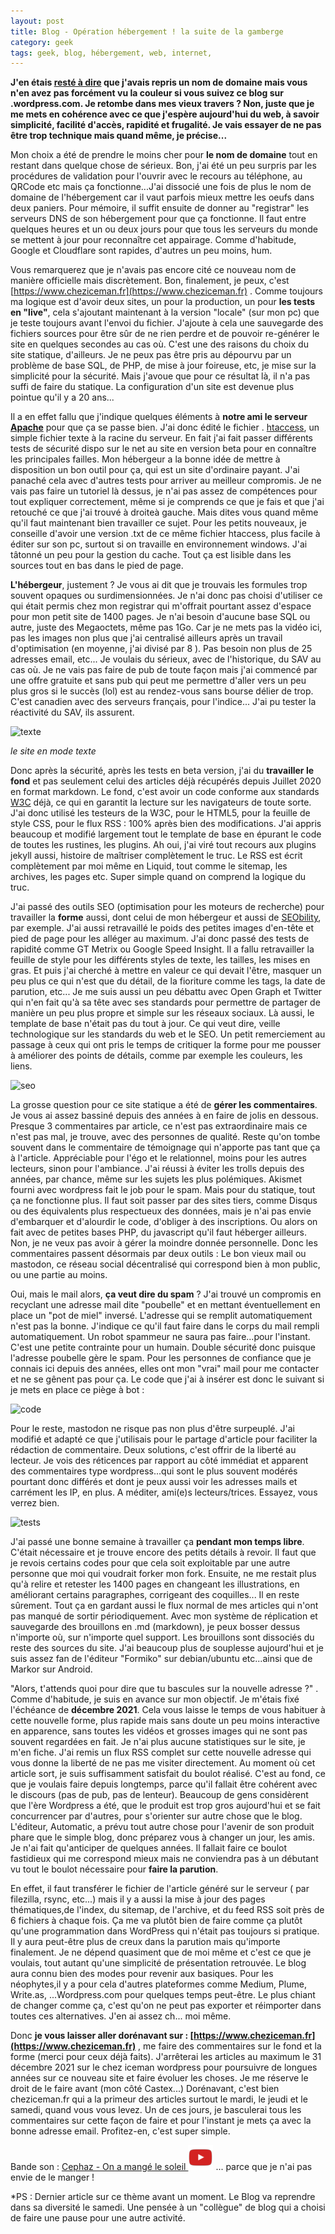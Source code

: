 ```yaml
---
layout: post
title: Blog - Opération hébergement ! la suite de la gamberge
category: geek
tags: geek, blog, hébergement, web, internet,
---
```


**J'en étais [resté à dire](https://www.cheziceman.fr/2021/hebergement/) que j'avais repris un nom de domaine mais vous n'en avez pas forcément vu la couleur si vous suivez ce blog sur .wordpress.com. Je retombe dans mes vieux travers ? Non, juste que je me mets en cohérence avec ce que j'espère aujourd'hui du web, à savoir simplicité, facilité d'accès, rapidité et frugalité. Je vais essayer de ne pas être trop technique mais quand même, je précise...**

Mon choix a été de prendre le moins cher pour **le nom de domaine** tout en restant dans quelque chose de sérieux. Bon, j'ai été un peu surpris par les procédures de validation pour l'ouvrir avec le recours au téléphone, au QRCode etc mais ça fonctionne...J'ai dissocié une fois de plus le nom de domaine de l'hébergement car il vaut parfois mieux mettre les oeufs dans deux paniers. Pour mémoire, il suffit ensuite de donner au "registrar" les serveurs DNS de son hébergement pour que ça fonctionne. Il faut entre quelques heures et un ou deux jours pour que tous les serveurs du monde se mettent à jour pour reconnaître cet appairage. Comme d'habitude, Google et Cloudflare sont rapides, d'autres un peu moins, hum.

Vous remarquerez que je n'avais pas encore cité ce nouveau nom de manière officielle mais discrètement. Bon, finalement, je peux, c'est [https://www.cheziceman.fr](https://www.cheziceman.fr) . Comme toujours ma logique est d'avoir deux sites, un pour la production, un pour **les tests en "live"**, cela s'ajoutant maintenant à la version "locale" (sur mon pc) que je teste toujours avant l'envoi du fichier. J'ajoute à cela une sauvegarde des fichiers sources pour être sûr de ne rien perdre et de pouvoir re-générer le site en quelques secondes au cas où. C'est une des raisons du choix du site statique, d'ailleurs. Je ne peux pas être pris au dépourvu par un problème de base SQL, de PHP, de mise à jour foireuse, etc, je mise sur la simplicité pour la sécurité. Mais j'avoue que pour ce résultat là, il n'a pas suffi de faire du statique. La configuration d'un site est devenue plus pointue qu'il y a 20 ans...

Il a en effet fallu que j'indique quelques éléments à **notre ami le serveur [Apache](https://fr.wikipedia.org/wiki/Apache_HTTP_Server)** pour que ça se passe bien. J'ai donc édité le fichier . [htaccess](https://fr.wikipedia.org/wiki/.htaccess), un simple fichier texte à la racine du serveur. En fait j'ai fait passer différents tests de sécurité dispo sur le net au site en version beta pour en connaître les principales failles. Mon hébergeur a la bonne idée de mettre à disposition un bon outil pour ça, qui est un site d'ordinaire payant. J'ai panaché cela avec d'autres tests pour arriver au meilleur compromis. Je ne vais pas faire un tutoriel là dessus, je n'ai pas assez de compétences pour tout expliquer correctement, même si je comprends ce que je fais et que j'ai retouché ce que j'ai trouvé à droiteà gauche. Mais dites vous quand même qu'il faut maintenant bien travailler ce sujet. Pour les petits nouveaux, je conseille d'avoir une version .txt de ce même fichier htaccess, plus facile à éditer sur son pc, surtout si on travaille en environnement windows. J'ai tâtonné un peu pour la gestion du cache. Tout ça est lisible dans les sources tout en bas dans le pied de page.

**L'hébergeur**, justement ? Je vous ai dit que je trouvais les formules trop souvent opaques ou surdimensionnées. Je n'ai donc pas choisi d'utiliser ce qui était permis chez mon registrar qui m'offrait pourtant assez d'espace pour mon petit site de 1400 pages. Je n'ai besoin d'aucune base SQL ou autre, juste des Megaoctets, même pas 1Go. Car je ne mets pas la vidéo ici, pas les images non plus que j'ai centralisé ailleurs après un travail d'optimisation (en moyenne, j'ai divisé par 8 ). Pas besoin non plus de 25 adresses email, etc... Je voulais du sérieux, avec de l'historique, du SAV au cas où. Je ne vais pas faire de pub de toute façon mais j'ai commencé par une offre gratuite et sans pub qui peut me permettre d'aller vers un peu plus gros si le succès (lol) est au rendez-vous sans bourse délier de trop. C'est canadien avec des serveurs français, pour l'indice... J'ai pu tester la réactivité du SAV, ils assurent.

![texte](https://filedn.eu/llqi9IBxlYouGRXYG2xlROb/img/2021/hebergement2a.PNG)

*le site en mode texte*

Donc après la sécurité, après les tests en beta version, j'ai du **travailler le fond** et pas seulement celui des articles déjà récupérés depuis Juillet 2020 en format markdown. Le fond, c'est avoir un code conforme aux standards [W3C](https://fr.wikipedia.org/wiki/World_Wide_Web_Consortium) déjà, ce qui en garantit la lecture sur les navigateurs de toute sorte. J'ai donc utilisé les testeurs de la W3C, pour le HTML5, pour la feuille de style CSS, pour le flux RSS : 100% après bien des modifications. J'ai appris beaucoup et modifié largement tout le template de base en épurant le code de toutes les rustines, les plugins. Ah oui, j'ai viré tout recours aux plugins jekyll aussi, histoire de maîtriser complètement le truc. Le RSS est écrit complètement par moi même en Liquid, tout comme le sitemap, les archives, les pages etc. Super simple quand on comprend la logique du truc. 

J'ai passé des outils SEO (optimisation pour les moteurs de recherche) pour travailler la **forme** aussi, dont celui de mon hébergeur et aussi de [SEObility](https://www.seobility.net/en/seocheck/), par exemple. J'ai aussi retravaillé le poids des petites images d'en-tête et pied de page pour les alléger au maximum. J'ai donc passé des tests de rapidité comme GT Metrix ou Google Speed Insight. Il a fallu retravailler la feuille de style pour les différents styles de texte, les tailles, les mises en gras. Et puis j'ai cherché à mettre en valeur ce qui devait l'être, masquer un peu plus ce qui n'est que du détail, de la fioriture comme les tags, la date de parution, etc... Je me suis aussi un peu débattu avec Open Graph et Twitter qui n'en fait qu'à sa tête avec ses standards pour permettre de partager de manière un peu plus propre et simple sur les réseaux sociaux. Là aussi, le template de base n'était pas du tout à jour. Ce qui veut dire, veille technologique sur les standards du web et le SEO. Un petit remerciement au passage à ceux qui ont pris le temps de critiquer la forme pour me pousser à améliorer des points de détails, comme par exemple les couleurs, les liens.

![seo](https://filedn.eu/llqi9IBxlYouGRXYG2xlROb/img/2021/hebergement2b.PNG)

La grosse question pour ce site statique a été de **gérer les commentaires**. Je vous ai assez bassiné depuis des années à en faire de jolis en dessous. Presque 3 commentaires par article, ce n'est pas extraordinaire mais ce n'est pas mal, je trouve, avec des personnes de qualité. Reste qu'on tombe souvent dans le commentaire de témoignage qui n'apporte pas tant que ça à l'article. Appréciable pour l'égo et le relationnel, moins pour les autres lecteurs, sinon pour l'ambiance. J'ai réussi à éviter les trolls depuis des années, par chance, même sur les sujets les plus polémiques. Akismet fourni avec wordpress fait le job pour le spam. Mais pour du statique, tout ça ne fonctionne plus. Il faut soit passer par des sites tiers, comme Disqus ou des équivalents plus respectueux des données, mais je n'ai pas envie d'embarquer et d'alourdir le code, d'obliger à des inscriptions. Ou alors on fait avec de petites bases PHP, du javascript qu'il faut héberger ailleurs. Non, je ne veux pas avoir à gérer la moindre donnée personnelle. Donc les commentaires passent désormais par deux outils : Le bon vieux mail ou mastodon, ce réseau social décentralisé qui correspond bien à mon public, ou une partie au moins.

Oui, mais le mail alors, **ça veut dire du spam** ? J'ai trouvé un compromis en recyclant une adresse mail dite "poubelle" et en mettant éventuellement en place un "pot de miel" inversé. L'adresse qui se remplit automatiquement n'est pas la bonne. J'indique ce qu'il faut faire dans le corps du mail rempli automatiquement. Un robot spammeur ne saura pas faire...pour l'instant. C'est une petite contrainte pour un humain. Double sécurité donc puisque l'adresse poubelle gère le spam. Pour les personnes de confiance que je connais ici depuis des années, elles ont mon "vrai" mail pour me contacter et ne se gênent pas pour ça. Le code que j'ai à insérer est donc le suivant si je mets en place ce piège à bot : 

![code](https://filedn.eu/llqi9IBxlYouGRXYG2xlROb/img/2021/liencomment.jpg)

Pour le reste, mastodon ne risque pas non plus d'être surpeuplé. J'ai modifié et adapté ce que j'utilisais pour le partage d'article pour faciliter la rédaction de commentaire. Deux solutions, c'est offrir de la liberté au lecteur. Je vois des réticences par rapport au côté immédiat et apparent des commentaires type wordpress...qui sont le plus souvent modérés pourtant donc différés et dont je peux aussi voir les adresses mails et carrément les IP, en plus. A méditer, ami(e)s lecteurs/trices. Essayez, vous verrez bien.

![tests](https://filedn.eu/llqi9IBxlYouGRXYG2xlROb/img/2021/hebergement2c.PNG)

J'ai passé une bonne semaine à travailler ça **pendant mon temps libre**. C'était nécessaire et je trouve encore des petits détails à revoir. Il faut que je revois certains codes pour que cela soit exploitable par une autre personne que moi qui voudrait forker mon fork. Ensuite, ne me restait plus qu'à relire et retester les 1400 pages en changeant les illustrations, en améliorant certains paragraphes, corrigeant des coquilles... Il en reste sûrement. Tout ça en gardant aussi le flux normal de mes articles qui n'ont pas manqué de sortir périodiquement. Avec mon système de réplication et sauvegarde des brouillons en .md (markdown), je peux bosser dessus n'importe où, sur n'importe quel support. Les brouillons sont dissociés du reste des sources du site. J'ai beaucoup plus de souplesse aujourd'hui et je suis assez fan de l'éditeur "Formiko" sur debian/ubuntu etc...ainsi que de Markor sur Android. 

"Alors, t'attends quoi pour dire que tu bascules sur la nouvelle adresse ?" . Comme d'habitude, je suis en avance sur mon objectif. Je m'étais fixé l'échéance de **décembre 2021**. Cela vous laisse le temps de vous habituer à cette nouvelle forme, plus rapide mais sans doute un peu moins interactive en apparence, sans toutes les vidéos et grosses images qui ne sont pas souvent regardées en fait. Je n'ai plus aucune statistiques sur le site, je m'en fiche. J'ai remis un flux RSS complet sur cette nouvelle adresse qui vous donne la liberté de ne pas me visiter directement. Au moment où cet article sort, je suis suffisamment satisfait du boulot réalisé. C'est au fond, ce que je voulais faire depuis longtemps, parce qu'il fallait être cohérent avec le discours (pas de pub, pas de lenteur). Beaucoup de gens considèrent que l'ère Wordpress a été, que le produit est trop gros aujourd'hui et se fait concurrencer par d'autres, pour s'orienter sur autre chose que le blog. L'éditeur, Automatic, a prévu tout autre chose pour l'avenir de son produit phare que le simple blog, donc préparez vous à changer un jour, les amis. Je n'ai fait qu'anticiper de quelques années. Il fallait faire ce boulot fastidieux qui me correspond mieux mais ne conviendra pas à un débutant vu tout le boulot nécessaire pour **faire la parution**.

En effet, il faut transférer le fichier de l'article généré sur le serveur ( par filezilla, rsync, etc...) mais il y a aussi la mise à jour des pages thématiques,de l'index, du sitemap, de l'archive, et du feed RSS soit près de 6 fichiers à chaque fois. Ça me va plutôt bien de faire comme ça plutôt qu'une programmation dans WordPress qui n'était pas toujours si pratique. Il y aura peut-être plus de creux dans la parution mais qu'importe finalement. Je ne dépend quasiment que de moi même et c'est ce que je voulais, tout autant qu'une simplicité de présentation retrouvée. Le blog aura connu bien des modes pour revenir aux basiques. Pour les néophytes,il y a pour cela d'autres plateformes comme Medium, Plume, Write.as, ...Wordpress.com pour quelques temps peut-être. Le plus chiant de changer comme ça, c'est qu'on ne peut pas exporter et réimporter dans toutes ces alternatives. J'en ai assez ch... moi même. 

Donc **je vous laisser aller dorénavant sur : [https://www.cheziceman.fr](https://www.cheziceman.fr)** , me faire des commentaires sur le fond et la forme (merci pour ceux déjà faits). J'arrêterai les articles au maximum le 31 décembre 2021 sur le chez iceman wordpress pour poursuivre de longues années sur ce nouveau site et faire évoluer les choses. Je me réserve le droit de le faire avant (mon côté Castex...) Dorénavant, c'est bien cheziceman.fr qui a la primeur des articles surtout le mardi, le jeudi et le samedi, quand vous vous levez. Un de ces jours, je basculerai tous les commentaires sur cette façon de faire et pour l'instant je mets ça avec la bonne adresse email. Profitez-en, c'est super simple.

Bande son : [Cephaz - On a mangé le soleil ![video](/images/youtube.png)](https://www.youtube.com/watch?v=rq_8joarOjY&t=2) ... parce que je n'ai pas envie de le manger !

*PS : Dernier article sur ce thème avant un moment. Le Blog va reprendre dans sa diversité le samedi. Une pensée à un "collègue" de blog qui a choisi de faire une pause pour une autre activité.


